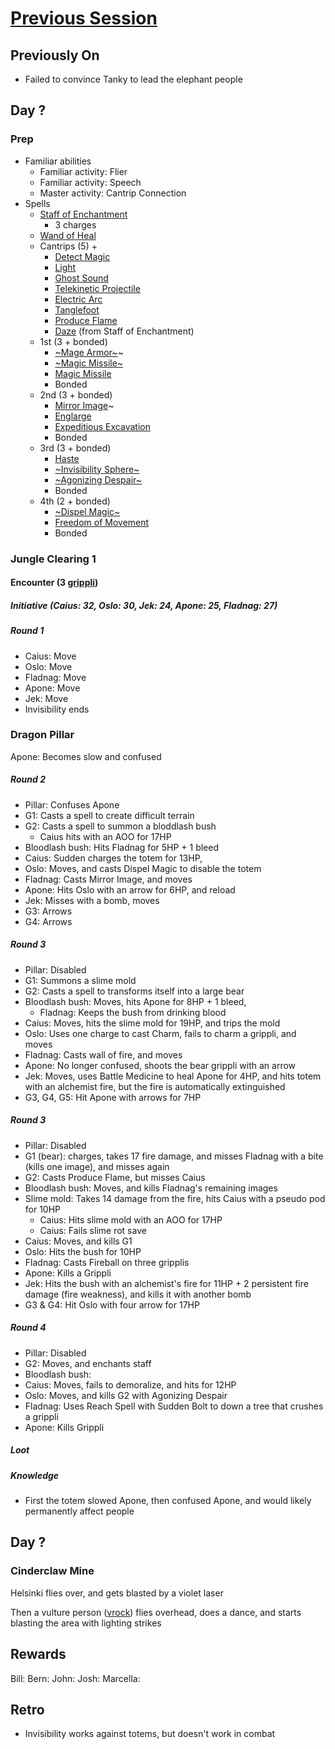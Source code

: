 # [Previous Session](./2021-01-06.md)

## Previously On

- Failed to convince Tanky to lead the elephant people

## Day ?

### Prep

- Familiar abilities
  - Familiar activity: Flier
  - Familiar activity: Speech
  - Master activity: Cantrip Connection
- Spells
  - [Staff of Enchantment](https://pf2.easytool.es/index.php?id=2788)
    - 3 charges
  - [Wand of Heal](https://pf2.easytool.es/index.php?id=2803)
  - Cantrips (5) +
    - [Detect Magic](https://pf2.d20pfsrd.com/spell/detect-magic/)
    - [Light](https://pf2.d20pfsrd.com/spell/light/)
    - [Ghost Sound](https://pf2.d20pfsrd.com/spell/ghost-sound/)
    - [Telekinetic Projectile](https://pf2.d20pfsrd.com/spell/telekinetic-projectile/)
    - [Electric Arc](https://pf2.d20pfsrd.com/spell/electric-arc/)
    - [Tanglefoot](https://pf2.d20pfsrd.com/spell/tanglefoot/)
    - [Produce Flame](https://pf2.d20pfsrd.com/spell/ray-of-frost/)
    - [Daze](https://pf2.d20pfsrd.com/spell/daze/) (from Staff of Enchantment)
  - 1st (3 + bonded)
    - [~Mage Armor~](https://pf2.d20pfsrd.com/spell/mage-armor/)~
    - [~Magic Missile~](https://pf2.d20pfsrd.com/spell/magic-missile/)
    - [Magic Missile](https://pf2.d20pfsrd.com/spell/magic-missile/)
    - Bonded
  - 2nd (3 + bonded)
    - [Mirror Image](https://pf2.d20pfsrd.com/spell/mirror-image/)~
    - [Englarge](https://pf2.d20pfsrd.com/spell/enlarge/)
    - [Expeditious Excavation](https://pf2.d20pfsrd.com/spell/expeditious-excavation)
    - Bonded
  - 3rd (3 + bonded)
    - [Haste](https://pf2.d20pfsrd.com/spell/haste)
    - [~Invisibility Sphere~](https://pf2.d20pfsrd.com/spell/invisibility-sphere/)
    - [~Agonizing Despair~](https://pf2.d20pfsrd.com/spell/agonizing-despair/)
    - Bonded
  - 4th (2 + bonded)
    - [~Dispel Magic~](https://pf2.d20pfsrd.com/spell/dispel-magic/)
    - [Freedom of Movement](https://pf2.d20pfsrd.com/spell/freedom-of-movement/)
    - Bonded

### Jungle Clearing 1

#### Encounter (3 [grippli](https://pf2.d20pfsrd.com/monster/grippli/))

##### Initiative (Caius: 32, Oslo: 30, Jek: 24, Apone: 25, Fladnag: 27)

##### Round 1

- Caius: Move
- Oslo: Move
- Fladnag: Move
- Apone: Move
- Jek: Move
- Invisibility ends

### Dragon Pillar

Apone: Becomes slow and confused

##### Round 2

- Pillar: Confuses Apone
- G1: Casts a spell to create difficult terrain
- G2: Casts a spell to summon a bloddlash bush
  - Caius hits with an AOO for 17HP
- Bloodlash bush: Hits Fladnag for 5HP + 1 bleed
- Caius: Sudden charges the totem for 13HP,
- Oslo: Moves, and casts Dispel Magic to disable the totem
- Fladnag: Casts Mirror Image, and moves
- Apone: Hits Oslo with an arrow for 6HP, and reload
- Jek: Misses with a bomb, moves
- G3: Arrows
- G4: Arrows

##### Round 3

- Pillar: Disabled
- G1: Summons a slime mold
- G2: Casts a spell to transforms itself into a large bear
- Bloodlash bush: Moves, hits Apone for 8HP + 1 bleed,
  - Fladnag: Keeps the bush from drinking blood
- Caius: Moves, hits the slime mold for 19HP, and trips the mold
- Oslo: Uses one charge to cast Charm, fails to charm a grippli, and moves
- Fladnag: Casts wall of fire, and moves
- Apone: No longer confused, shoots the bear grippli with an arrow
- Jek: Moves, uses Battle Medicine to heal Apone for 4HP, and hits totem with an alchemist fire, but the fire is automatically extinguished
- G3, G4, G5: Hit Apone with arrows for 7HP

##### Round 3

- Pillar: Disabled
- G1 (bear): charges, takes 17 fire damage, and misses Fladnag with a bite (kills one image), and misses again
- G2: Casts Produce Flame, but misses Caius
- Bloodlash bush: Moves, and kills Fladnag's remaining images
- Slime mold: Takes 14 damage from the fire, hits Caius with a pseudo pod for 10HP
  - Caius: Hits slime mold with an AOO for 17HP
  - Caius: Fails slime rot save
- Caius: Moves, and kills G1
- Oslo: Hits the bush for 10HP
- Fladnag: Casts Fireball on three gripplis
- Apone: Kills a Grippli
- Jek: Hits the bush with an alchemist's fire for 11HP + 2 persistent fire damage (fire weakness), and kills it with another bomb
- G3 & G4: Hit Oslo with four arrow for 17HP

##### Round 4

- Pillar: Disabled
- G2: Moves, and enchants staff
- Bloodlash bush:
- Caius: Moves, fails to demoralize, and hits for 12HP
- Oslo: Moves, and kills G2 with Agonizing Despair
- Fladnag: Uses Reach Spell with Sudden Bolt to down a tree that crushes a grippli
- Apone: Kills Grippli

##### Loot

##### Knowledge

- First the totem slowed Apone, then confused Apone, and would likely permanently affect people

## Day ?

### Cinderclaw Mine

Helsinki flies over, and gets blasted by a violet laser

Then a vulture person ([vrock](https://pf2.d20pfsrd.com/monster/vrock/)) flies overhead, does a dance, and starts blasting the area with lighting strikes

## Rewards

Bill:
Bern:
John:
Josh:
Marcella:

## Retro

- Invisibility works against totems, but doesn't work in combat
